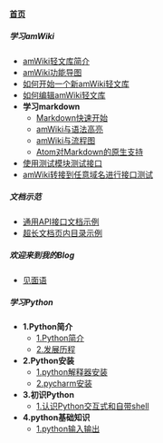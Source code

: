 
#### [首页](?file=home-首页)

##### 学习amWiki
- [amWiki轻文库简介](?file=001-学习amWiki/01-amWiki轻文库简介 "amWiki轻文库简介")
- [amWiki功能导图](?file=001-学习amWiki/02-amWiki功能导图 "amWiki功能导图")
- [如何开始一个新amWiki轻文库](?file=001-学习amWiki/03-如何开始一个新amWiki轻文库 "如何开始一个新amWiki轻文库")
- [如何编辑amWiki轻文库](?file=001-学习amWiki/04-如何编辑amWiki轻文库 "如何编辑amWiki轻文库")
- **学习markdown**
    - [Markdown快速开始](?file=001-学习amWiki/05-学习markdown/01-Markdown快速开始 "Markdown快速开始")
    - [amWiki与语法高亮](?file=001-学习amWiki/05-学习markdown/02-amWiki与语法高亮 "amWiki与语法高亮")
    - [amWiki与流程图](?file=001-学习amWiki/05-学习markdown/03-amWiki与流程图 "amWiki与流程图")
    - [Atom对Markdown的原生支持](?file=001-学习amWiki/05-学习markdown/05-Atom对Markdown的原生支持 "Atom对Markdown的原生支持")
- [使用测试模块测试接口](?file=001-学习amWiki/06-使用测试模块测试接口 "使用测试模块测试接口")
- [amWiki转接到任意域名进行接口测试](?file=001-学习amWiki/07-amWiki转接到任意域名进行接口测试 "amWiki转接到任意域名进行接口测试")

##### 文档示范
- [通用API接口文档示例](?file=002-文档示范/001-通用API接口文档示例 "通用API接口文档示例")
- [超长文档页内目录示例](?file=002-文档示范/002-超长文档页内目录示例 "超长文档页内目录示例")

##### 欢迎来到我的Blog
- [见面语](?file=003-欢迎来到我的Blog/01-见面语 "见面语")

##### 学习Python
- **1.Python简介**
    - [1.Python简介](?file=004-学习Python/01-1.Python简介/01-1.Python简介 "1.Python简介")
    - [2.发展历程](?file=004-学习Python/01-1.Python简介/02-2.发展历程 "2.发展历程")
- **2.Python安装**
    - [1.python解释器安装](?file=004-学习Python/02-2.Python安装/01-1.python解释器安装 "1.python解释器安装")
    - [2.pycharm安装](?file=004-学习Python/02-2.Python安装/02-2.pycharm安装 "2.pycharm安装")
- **3.初识Python**
    - [1.认识Python交互式和自带shell](?file=004-学习Python/03-3.初识Python/01-1.认识Python交互式和自带shell "1.认识Python交互式和自带shell")
- **4.python基础知识**
    - [1.python输入输出](?file=004-学习Python/04-4.python基础知识/01-1.python输入输出 "1.python输入输出")
